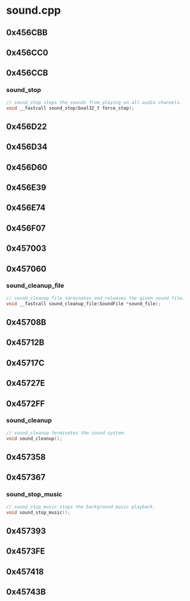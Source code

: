 # sound.cpp

## 0x456CBB

## 0x456CC0

## 0x456CCB

### sound_stop

```c
// sound_stop stops the sounds from playing on all audio channels.
void __fastcall sound_stop(bool32_t force_stop);
```

## 0x456D22

## 0x456D34

## 0x456D60

## 0x456E39

## 0x456E74

## 0x456F07

## 0x457003

## 0x457060

### sound_cleanup_file

```c
// sound_cleanup_file terminates and releases the given sound file.
void __fastcall sound_cleanup_file(SoundFile *sound_file);
```

## 0x45708B

## 0x45712B

## 0x45717C

## 0x45727E

## 0x4572FF

### sound_cleanup

```c
// sound_cleanup terminates the sound system.
void sound_cleanup();
```

## 0x457358

## 0x457367

### sound_stop_music

```c
// sound_stop_music stops the background music playback.
void sound_stop_music();
```

## 0x457393

## 0x4573FE

## 0x457418

## 0x45743B
